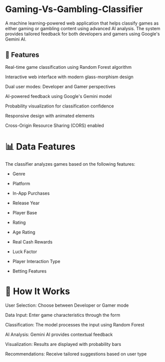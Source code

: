 # Gaming-Vs-Gambling-Classifier
A machine learning-powered web application that helps classify games as either gaming or gambling content using advanced AI analysis. The system provides tailored feedback for both developers and gamers using Google's Gemini AI.

## 🌟 Features

 Real-time game classification using Random Forest algorithm
 
 Interactive web interface with modern glass-morphism design
 
 Dual user modes: Developer and Gamer perspectives
 
 AI-powered feedback using Google's Gemini model
 
 Probability visualization for classification confidence
 
 Responsive design with animated elements
 
 Cross-Origin Resource Sharing (CORS) enabled

# 📊 Data Features
The classifier analyzes games based on the following features:

 - Genre
   
 - Platform
   
 - In-App Purchases
   
 - Release Year
   
 - Player Base
   
 - Rating
   
 - Age Rating
   
 - Real Cash Rewards
   
 - Luck Factor
   
 - Player Interaction Type
   
 - Betting Features

# 🎯 How It Works

User Selection: Choose between Developer or Gamer mode

Data Input: Enter game characteristics through the form

Classification: The model processes the input using Random Forest

AI Analysis: Gemini AI provides contextual feedback

Visualization: Results are displayed with probability bars

Recommendations: Receive tailored suggestions based on user type

